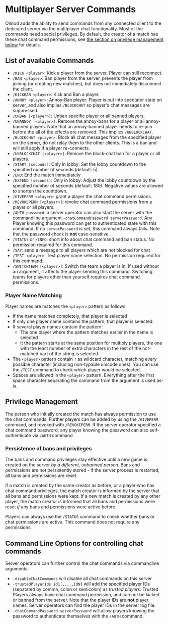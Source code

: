 # Multiplayer Server Commands

Olmod adds the ability to send commands from any connected client to the dedicated server via the multiplayer chat functionality.
Most of the commands need special privileges. By default, the creator of a match has these chat command permissions,
see [the section on privilege management below](#privilege-management) for details.

## List of available Commands

 * `/KICK <player>`: Kick a player from the server. Player can still reconnect.
 * `/BAN <player>`: Ban player from the server, prevents the player from joining (or creating new matches), but does not immediately disconnect the client.
 * `/KICKBAN <player>`: Kick and Ban a player.
 * `/ANNOY <player>`: Annoy-Ban player: Player is put into spectator state on server, and also implies `/BLOCKCHAT` so player's chat messages are suppressed.
 * `/UNBAN [<player>]`: Unban specific player or all banned players.
 * `/UNANNOY [<player>]`: Remove the annoy-bans for a player or all annoy-banned players. Note that an annoy-banned player needs to re-join before the all of the effects are removed. This implies `/UNBLOCKCHAT`.
 * `/BLOCKCHAT <player>`: Block all chat messages from the specified player on the server, do not relay them to the other clients. This is a ban and will still apply if a player re-connects.
 * `/UNBLOCKCHAT [<player>]`: Remove the block-chat ban for a player or all players.
 * `/START [seconds]`: Only in lobby: Set the lobby countdown to the specified number of seconds (default: 5).
 * `/END`: End the match immediately
 * `/EXTEND [seconds]`: Only in lobby: Adjust the lobby countdown by the specified number of seconds (default: 180). Negative values are allowed to shorten the countdown.
 * `/GIVEPERM <player>`: grant a player the chat command permissions.
 * `/REVOKEPERM [<player>]`: revoke chat command permissions from a player or all players.
 * `/AUTH password`: a server operator can also start the server with the commandline argument `-chatCommandPassword serverPassword`. Any Player knowing this password can get to authenticated state with this command. If no `serverPassword` is set, this command always fails. Note that the password check is **not** case-sensitive.
 * `/STATUS` or `/INFO`: short info about chat command and ban status. No permission required for this command.
 * `/SAY`: send a message to all players which are not blocked for chat
 * `/TEST <player>`: Test player name selection. No permission required for this command.
 * `/SWITCHTEAM [<player>]`: Switch the team a player is in. If used without an argument, it affects the player sending this command. Switching teams for players other than yourself requires chat command permissions.

### Player Name Matching

Player names are matches the `<player>` pattern as follows:
 * If the name matches completely, that player is selected
 * If only one player name contains the pattern, that player is selected.
 * If several player names contain the pattern:
   * The one player where the pattern matches earlier in the name is selected
   * It the pattern starts at the same position for multiply players, the one with the least number of extra characters in the rest of the not-matched part of the string is selected
 * The `<player>` pattern contain `?` as wildcard character, matching every possible character (including non-typable unicode ones). You can use the `/TEST` command to check which player would be selected.
 * Spaces are allowed in the `<player>` pattern. Everything after the first space character separating the command from the argument is used as-is.

## Privilege Management

The person who initially created the match has always permission to use the chat commands. Further players can be added by using the `/GIVEPERM` command, 
and revoked with `/REVOKEPERM`. If the server operator specified a chat command password, any player knowing the password can also self-authenticate 
via `/AUTH` command.

### Persistence of bans and privileges

The bans and command privileges stay effective until a new game is created on the server _by a different, unbanned person_.
Bans and permissions are not persistently stored - if the server process is restarted, all bans and permissions are reset.

If a match is created by the same creator as before, or a player who has chat command privileges, the match creator is informed
by the server that all bans and permissions were kept. If a new match is created by any other player, the match creator is informed
that all bans and permissions were reset _if_ any bans and permissions were active before.

Players can always use the `/STATUS` command to check whether bans or chat permissions are active. This command does not require any permissions.

## Command Line Options for controlling chat commands

Server operators can further control the chat commands via commandline arguments:
 * `-disableChatCommands` will disable all chat commands on this server
 * `-trustedPlayerIds id1[,...,idN]` will add the specified player IDs (sepatated by comma, colon or semicolon) as _trusted players_. Trusted Players always have chat command permission, and can not be kicked or banned from the server. Note that the player IDs are **not** player names. Server operators can find the player IDs in the server log file.
 * `-chatCommandPassword serverPassword` will allow players knowing the password to authenticate themselves with the `/AUTH` command.

